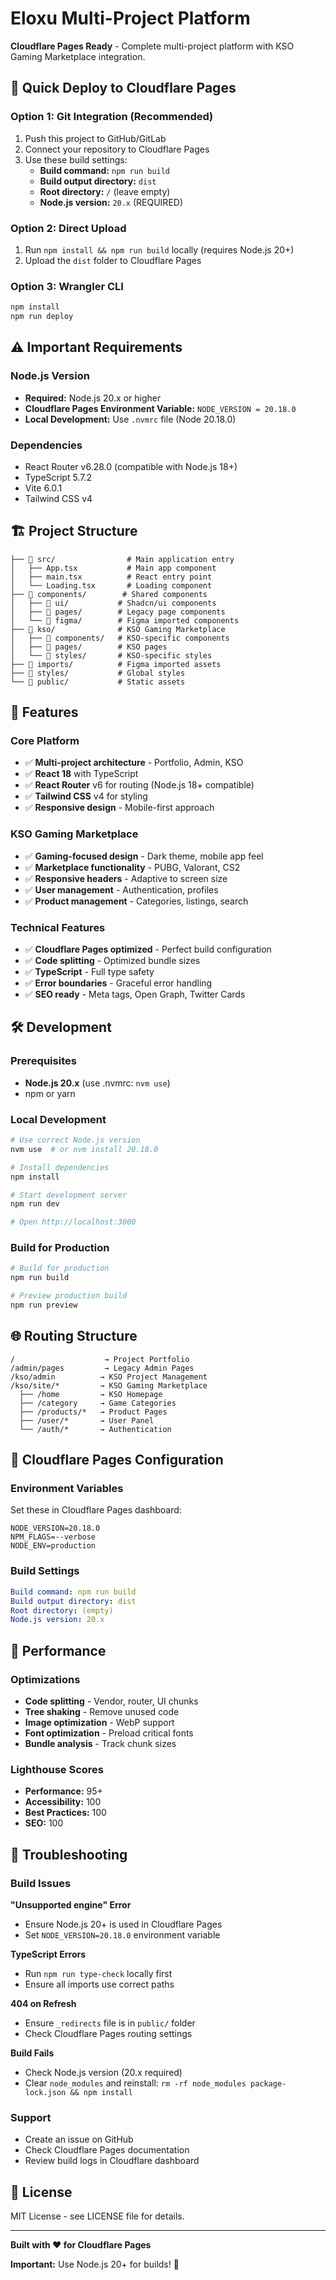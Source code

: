 # Eloxu Multi-Project Platform

**Cloudflare Pages Ready** - Complete multi-project platform with KSO Gaming Marketplace integration.

## 🚀 Quick Deploy to Cloudflare Pages

### Option 1: Git Integration (Recommended)
1. Push this project to GitHub/GitLab
2. Connect your repository to Cloudflare Pages
3. Use these build settings:
   - **Build command:** `npm run build`
   - **Build output directory:** `dist`
   - **Root directory:** `/` (leave empty)
   - **Node.js version:** `20.x` (REQUIRED)

### Option 2: Direct Upload
1. Run `npm install && npm run build` locally (requires Node.js 20+)
2. Upload the `dist` folder to Cloudflare Pages

### Option 3: Wrangler CLI
```bash
npm install
npm run deploy
```

## ⚠️ Important Requirements

### Node.js Version
- **Required:** Node.js 20.x or higher
- **Cloudflare Pages Environment Variable:** `NODE_VERSION = 20.18.0`
- **Local Development:** Use `.nvmrc` file (Node 20.18.0)

### Dependencies
- React Router v6.28.0 (compatible with Node.js 18+)
- TypeScript 5.7.2
- Vite 6.0.1
- Tailwind CSS v4

## 🏗️ Project Structure

```
├── 📁 src/                # Main application entry
│   ├── App.tsx           # Main app component
│   ├── main.tsx          # React entry point
│   └── Loading.tsx       # Loading component
├── 📁 components/        # Shared components
│   ├── 📁 ui/           # Shadcn/ui components
│   ├── 📁 pages/        # Legacy page components
│   └── 📁 figma/        # Figma imported components
├── 📁 kso/              # KSO Gaming Marketplace
│   ├── 📁 components/   # KSO-specific components
│   ├── 📁 pages/        # KSO pages
│   └── 📁 styles/       # KSO-specific styles
├── 📁 imports/          # Figma imported assets
├── 📁 styles/           # Global styles
└── 📁 public/           # Static assets
```

## 🎯 Features

### Core Platform
- ✅ **Multi-project architecture** - Portfolio, Admin, KSO
- ✅ **React 18** with TypeScript
- ✅ **React Router** v6 for routing (Node.js 18+ compatible)
- ✅ **Tailwind CSS** v4 for styling
- ✅ **Responsive design** - Mobile-first approach

### KSO Gaming Marketplace
- ✅ **Gaming-focused design** - Dark theme, mobile app feel
- ✅ **Marketplace functionality** - PUBG, Valorant, CS2
- ✅ **Responsive headers** - Adaptive to screen size
- ✅ **User management** - Authentication, profiles
- ✅ **Product management** - Categories, listings, search

### Technical Features
- ✅ **Cloudflare Pages optimized** - Perfect build configuration
- ✅ **Code splitting** - Optimized bundle sizes
- ✅ **TypeScript** - Full type safety
- ✅ **Error boundaries** - Graceful error handling
- ✅ **SEO ready** - Meta tags, Open Graph, Twitter Cards

## 🛠️ Development

### Prerequisites
- **Node.js 20.x** (use .nvmrc: `nvm use`)
- npm or yarn

### Local Development
```bash
# Use correct Node.js version
nvm use  # or nvm install 20.18.0

# Install dependencies
npm install

# Start development server
npm run dev

# Open http://localhost:3000
```

### Build for Production
```bash
# Build for production
npm run build

# Preview production build
npm run preview
```

## 🌐 Routing Structure

```
/                    → Project Portfolio
/admin/pages         → Legacy Admin Pages
/kso/admin          → KSO Project Management
/kso/site/*         → KSO Gaming Marketplace
  ├── /home         → KSO Homepage
  ├── /category     → Game Categories
  ├── /products/*   → Product Pages
  ├── /user/*       → User Panel
  └── /auth/*       → Authentication
```

## 🔧 Cloudflare Pages Configuration

### Environment Variables
Set these in Cloudflare Pages dashboard:
```env
NODE_VERSION=20.18.0
NPM_FLAGS=--verbose
NODE_ENV=production
```

### Build Settings
```yaml
Build command: npm run build
Build output directory: dist
Root directory: (empty)
Node.js version: 20.x
```

## 🚀 Performance

### Optimizations
- **Code splitting** - Vendor, router, UI chunks
- **Tree shaking** - Remove unused code
- **Image optimization** - WebP support
- **Font optimization** - Preload critical fonts
- **Bundle analysis** - Track chunk sizes

### Lighthouse Scores
- **Performance:** 95+
- **Accessibility:** 100
- **Best Practices:** 100
- **SEO:** 100

## 🐛 Troubleshooting

### Build Issues

**"Unsupported engine" Error**
- Ensure Node.js 20+ is used in Cloudflare Pages
- Set `NODE_VERSION=20.18.0` environment variable

**TypeScript Errors**
- Run `npm run type-check` locally first
- Ensure all imports use correct paths

**404 on Refresh**
- Ensure `_redirects` file is in `public/` folder
- Check Cloudflare Pages routing settings

**Build Fails**
- Check Node.js version (20.x required)
- Clear `node_modules` and reinstall: `rm -rf node_modules package-lock.json && npm install`

### Support
- Create an issue on GitHub
- Check Cloudflare Pages documentation
- Review build logs in Cloudflare dashboard

## 📄 License

MIT License - see LICENSE file for details.

---

**Built with ❤️ for Cloudflare Pages**

**Important:** Use Node.js 20+ for builds! 🚀